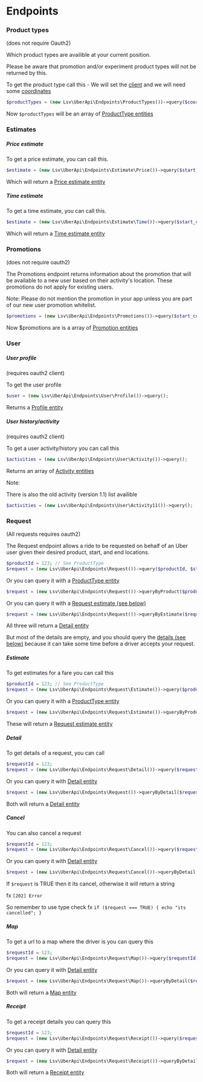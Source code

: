 Endpoints
=========

### Product types

(does not require Oauth2)

Which product types are availible at your current position.

Please be aware that promotion and/or experiment product types will not be returned by this.

To get the product type call this - We will set the [client](2_clients.md) and we will need some [coordinates](5_coordinates.md)

```php
$productTypes = (new Lsv\UberApi\Endpoints\ProductTypes())->query($coordinates);
```

Now ```$productTypes``` will be an array of [ProductType entities](4_entities.md#producttype)

### Estimates

##### Price estimate

To get a price estimate, you can call this.

```php
$estimate = (new Lsv\UberApi\Endpoints\Estimate\Price())->query($start_coordinates, $end_coordinates);
```

Which will return a [Price estimate entity](4_entities.md#price-estimate)

##### Time estimate

To get a time estimate, you can call this.

```php
$estimate = (new Lsv\UberApi\Endpoints\Estimate\Time())->query($start_coordinates, $end_coordinates);
```

Which will return a [Time estimate entity](4_entities.md#time-estimate)

### Promotions

(does not require oauth2)

The Promotions endpoint returns information about the promotion that will be available to a new user based on their activity's location.
These promotions do not apply for existing users.

Note: Please do not mention the promotion in your app unless you are part of our new user promotion whitelist.

```php
$promotions = (new Lsv\UberApi\Endpoints\Promotions())->query($start_coordinates, $end_coordinates);
```

Now $promotions are is a array of [Promotion entities](4_entities.md#promotion)

### User

##### User profile

(requires oauth2 client)

To get the user profile

```php
$user = (new Lsv\UberApi\Endpoints\User\Profile())->query();
```

Returns a [Profile entity](4_entities.md#user-profile)

##### User history/activity

(requires oauth2 client)

To get a user activity/history you can call this

```php
$activities = (new Lsv\UberApi\Endpoints\User\Activity())->query();
```

Returns an array of [Activity entities](4_entities.md#user-activity)

Note:

There is also the old activity (version 1.1) list availible

```php
$activities = (new Lsv\UberApi\Endpoints\User\Activity11())->query();
```

### Request

(All requests requires oauth2)

The Request endpoint allows a ride to be requested on behalf of an Uber user given their desired product, start, and end locations.

```php
$productId = 123; // See ProductType
$request = (new Lsv\UberApi\Endpoints\Request())->query($productId, $start_coordinates, $end_coordinates);
```

Or you can query it with a [ProductType entity](4_entities.md#producttype)

```php
$request = (new Lsv\UberApi\Endpoints\Request())->queryByProduct($productTypeEntity, $end_coordinates);
```

Or you can query it with a [Request estimate (see below)](#estimate)

```php
$request = (new Lsv\UberApi\Endpoints\Request())->queryByEstimate($requestEstimateEntity);
```

All three will return a [Detail entity](4_entities.md#request-detail)

But most of the details are empty, and you should query the [details (see below)](#detail) because it can take some time before a driver accepts your request.

##### Estimate

To get estimates for a fare you can call this

```php
$productId = 123; // See ProductType
$request = (new Lsv\UberApi\Endpoints\Request\Estimate())->query($productId, $start_coordinates, $end_coordinates);
```

Or you can query it with a [ProductType entity](4_entities.md#producttype)

```php
$request = (new Lsv\UberApi\Endpoints\Request\Estimate())->queryByProduct($productTypeEntity, $end_coordinates);
```

These will return a [Request estimate entity](4_entities.md#request-estimate)

##### Detail

To get details of a request, you can call

```php
$requestId = 123;
$request = (new Lsv\UberApi\Endpoints\Request\Detail())->query($requestId);
```

Or you can query it with [Detail entity](4_entities.md#request-detail)

```php
$request = (new Lsv\UberApi\Endpoints\Request())->queryByDetail($requestEntity);
```

Both will return a [Detail entity](4_entities.md#request-detail)

##### Cancel

You can also cancel a request

```php
$requestId = 123;
$request = (new Lsv\UberApi\Endpoints\Request\Cancel())->query($requestId);
```

Or you can query it with [Detail entity](4_entities.md#request-detail)

```php
$request = (new Lsv\UberApi\Endpoints\Request\Cancel())->queryByDetail($requestEntity);
```

If ```$request``` is TRUE then it its cancel, otherwise it will return a string

fx ```[202] Error```

So remember to use type check fx ```if ($request === TRUE) { echo "its cancelled"; }```

##### Map

To get a url to a map where the driver is you can query this

```php
$requestId = 123;
$request = (new Lsv\UberApi\Endpoints\Request\Map())->query($requestId);
```

Or you can query it with [Detail entity](4_entities.md#request-detail)

```php
$request = (new Lsv\UberApi\Endpoints\Request\Map())->queryByDetail($requestEntity);
```

Both will return a [Map entity](4_entities.md#map)

##### Receipt

To get a receipt details you can query this

```php
$requestId = 123;
$request = (new Lsv\UberApi\Endpoints\Request\Receipt())->query($requestId);
```

Or you can query it with [Detail entity](4_entities.md#request-detail)

```php
$request = (new Lsv\UberApi\Endpoints\Request\Receipt())->queryByDetail($requestEntity);
```

Both will return a [Receipt entity](4_entities.md#receipt)
